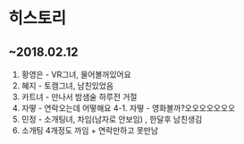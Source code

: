 # 히스토리

~2018.02.12
-----------
1. 황영은 - VR그녀, 물어볼꺼있어요
2. 혜지 - 토캠그녀, 남친있었음
3. 카트녀 - 만나서 밤샘술 하루전 거절
4. 자떻 - 연락오는데 어떻해요
4-1. 자떻 - 영화볼까?오오오오오오오
5. 민정 - 소개팅녀, 차임(남자로 안보임) , 한달후 남친생김
6. 소개팅 4개정도 까임 + 연락만하고 못만남
